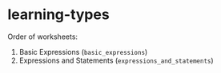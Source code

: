 # learning-types

Order of worksheets:

1. Basic Expressions (`basic_expressions`)
2. Expressions and Statements (`expressions_and_statements`)
